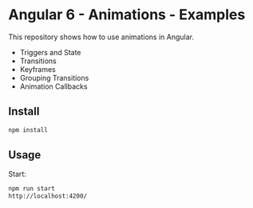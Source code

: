 # Angular 6 - Animations - Examples

This repository shows how to use animations in Angular.


- Triggers and State
- Transitions
- Keyframes
- Grouping Transitions
- Animation Callbacks

## Install

````bash
npm install
````

## Usage

Start:
````bash
npm run start
http://localhost:4200/
````
